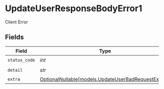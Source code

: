 # UpdateUserResponseBodyError1

Client Error


## Fields

| Field                                                                                          | Type                                                                                           | Required                                                                                       | Description                                                                                    |
| ---------------------------------------------------------------------------------------------- | ---------------------------------------------------------------------------------------------- | ---------------------------------------------------------------------------------------------- | ---------------------------------------------------------------------------------------------- |
| `status_code`                                                                                  | *int*                                                                                          | :heavy_check_mark:                                                                             | N/A                                                                                            |
| `detail`                                                                                       | *str*                                                                                          | :heavy_check_mark:                                                                             | N/A                                                                                            |
| `extra`                                                                                        | [OptionalNullable[models.UpdateUserBadRequestExtra1]](../models/updateuserbadrequestextra1.md) | :heavy_minus_sign:                                                                             | N/A                                                                                            |